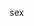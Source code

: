 sex


<!--TODO
ADD Currently Read Counter 
ADD Currently Reading Section
ADD Book Collections:
    THAT HAS All Books
    Finished
    Want to Read
    Currently Reading
    Finish Later
    etc




-->
